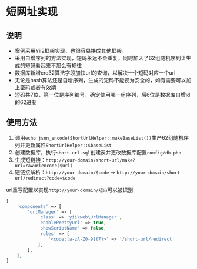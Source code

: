 短网址实现
===============

说明
-------

* 案例采用Yii2框架实现、也很容易换成其他框架。
* 采用自增序列的方法实现，短码永远不会重复，同时加入了62组随机序列让生成的短码看起来不那么有规律
* 数据库新增crc32算法字段加快url的查询，以解决一个短码对应一个url
* 无论是hash算法还是自增序列，生成的短码不能视为安全的，如有需要可以加上密码或者有效期
* 短码共7位，第一位是序列编号，确定使用哪一组序列，后6位是数据库自增id的62进制


使用方法
----------

1. 调用`echo json_encode(ShortUrlHelper::makeBaseList())`生产62组随机序列并更新属性`ShortUrlHelper::$baseList`
2. 创建数据库，执行`short-url.sql`创建表并更改数据库配置`config/db.php`
3. 生成短链接：`http://your-domain/short-url/make?url=rawurlencode($url)`
4. 短链接解析：`http://your-domain/$code` => `http://your-domain/short-url/redirect?code=$code`


url重写配置以实现`http://your-domain/短码`可以被识别
```php
[
    'components' => [
        'urlManager' => [
            'class' => 'yii\web\UrlManager',
            'enablePrettyUrl' => true,
            'showScriptName' => false,
            'rules' => [
                '<code:[a-zA-Z0-9]{7}>' => '/short-url/redirect'
            ],
        ],
    ],
]
```